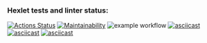 ### Hexlet tests and linter status:
[![Actions Status](https://github.com/Nikolay2020kov/frontend-project-lvl1/workflows/hexlet-check/badge.svg)](https://github.com/Nikolay2020kov/frontend-project-lvl1/actions)
[![Maintainability](https://api.codeclimate.com/v1/badges/a99a88d28ad37a79dbf6/maintainability)](https://codeclimate.com/github/codeclimate/codeclimate/maintainability)
![example workflow](https://github.com/Nikolay2020kov/frontend-project-lvl1/actions/workflows/main.yml/badge.svg)
[![asciicast](https://asciinema.org/a/gQ6m4AfJWTkMN1w2JrUXGdJjM.svg)](https://asciinema.org/a/gQ6m4AfJWTkMN1w2JrUXGdJjM)
[![asciicast](https://asciinema.org/a/U0s1mvsVzYzOoU6uQcmOaweiv.svg)](https://asciinema.org/a/U0s1mvsVzYzOoU6uQcmOaweiv)
[![asciicast](https://asciinema.org/a/Pl129FC5qlVIVyX1caeFFiwaR.svg)](https://asciinema.org/a/Pl129FC5qlVIVyX1caeFFiwaR)
